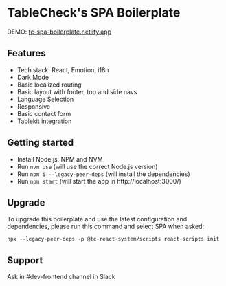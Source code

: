 # TableCheck's SPA Boilerplate

DEMO: [tc-spa-boilerplate.netlify.app](https://tc-spa-boilerplate.netlify.app)

## Features

- Tech stack: React, Emotion, i18n
- Dark Mode
- Basic localized routing
- Basic layout with footer, top and side navs
- Language Selection
- Responsive
- Basic contact form
- Tablekit integration

## Getting started

- Install Node.js, NPM and NVM
- Run `nvm use` (will use the correct Node.js version)
- Run `npm i --legacy-peer-deps` (will install the dependencies)
- Run `npm start` (will start the app in http://localhost:3000/)

## Upgrade

To upgrade this boilerplate and use the latest configuration and dependencies, please run this command and select SPA when asked:

`npx --legacy-peer-deps -p @tc-react-system/scripts react-scripts init`

## Support

Ask in #dev-frontend channel in Slack

